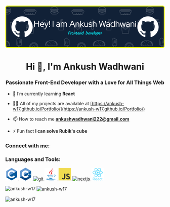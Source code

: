 ![MasterHead](Github-header.png)
<h1 align="center">Hi 👋, I'm Ankush Wadhwani</h1>
<h3 align="center">Passionate Front-End Developer with a Love for All Things Web</h3>

- 🌱 I’m currently learning **React**

- 👨‍💻 All of my projects are available at [https://ankush-w17.github.io/Portfolio/](https://ankush-w17.github.io/Portfolio/)

- 📫 How to reach me **ankushwadhwani222@gmail.com**

- ⚡ Fun fact **I can solve Rubik's cube**

<h3 align="left">Connect with me:</h3>
<p align="left">
</p>

<h3 align="left">Languages and Tools:</h3>
<p align="left"> <a href="https://www.cprogramming.com/" target="_blank" rel="noreferrer"> <img src="https://raw.githubusercontent.com/devicons/devicon/master/icons/c/c-original.svg" alt="c" width="40" height="40"/> </a> <a href="https://www.w3schools.com/cpp/" target="_blank" rel="noreferrer"> <img src="https://raw.githubusercontent.com/devicons/devicon/master/icons/cplusplus/cplusplus-original.svg" alt="cplusplus" width="40" height="40"/> </a> <a href="https://git-scm.com/" target="_blank" rel="noreferrer"> <img src="https://www.vectorlogo.zone/logos/git-scm/git-scm-icon.svg" alt="git" width="40" height="40"/> </a> <a href="https://www.java.com" target="_blank" rel="noreferrer"> <img src="https://raw.githubusercontent.com/devicons/devicon/master/icons/java/java-original.svg" alt="java" width="40" height="40"/> </a> <a href="https://developer.mozilla.org/en-US/docs/Web/JavaScript" target="_blank" rel="noreferrer"> <img src="https://raw.githubusercontent.com/devicons/devicon/master/icons/javascript/javascript-original.svg" alt="javascript" width="40" height="40"/> </a> <a href="https://nextjs.org/" target="_blank" rel="noreferrer"> <img src="https://cdn.worldvectorlogo.com/logos/nextjs-2.svg" alt="nextjs" width="40" height="40"/> </a> <a href="https://reactjs.org/" target="_blank" rel="noreferrer"> <img src="https://raw.githubusercontent.com/devicons/devicon/master/icons/react/react-original-wordmark.svg" alt="react" width="40" height="40"/> </a> </p>

<p><img align="left" src="https://github-readme-stats.vercel.app/api/top-langs?username=ankush-w17&show_icons=true&locale=en&layout=compact" alt="ankush-w17" /></p>

<p>&nbsp;<img align="center" src="https://github-readme-stats.vercel.app/api?username=ankush-w17&show_icons=true&locale=en" alt="ankush-w17" /></p>

<p><img align="center" src="https://github-readme-streak-stats.herokuapp.com/?user=ankush-w17&" alt="ankush-w17" /></p>
